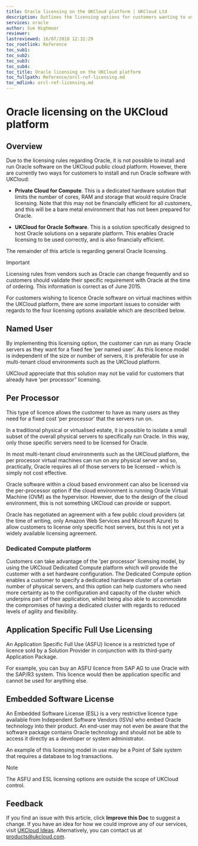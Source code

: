 ```yaml
---
title: Oracle licensing on the UKCloud platform | UKCloud Ltd
description: Outlines the licensing options for customers wanting to use Oracle on the UKCloud Platform
services: oracle
author: Sue Highmoor
reviewer:
lastreviewed: 16/07/2018 12:32:29
toc_rootlink: Reference
toc_sub1: 
toc_sub2:
toc_sub3:
toc_sub4:
toc_title: Oracle licensing on the UKCloud platform
toc_fullpath: Reference/orcl-ref-licensing.md
toc_mdlink: orcl-ref-licensing.md
---
```


# Oracle licensing on the UKCloud platform

## Overview

Due to the licensing rules regarding Oracle, it is not possible to install and run Oracle software on the UKCloud public cloud platform. However, there are currently two ways for customers to install and run Oracle software with UKCloud:

- **Private Cloud for Compute**. This is a dedicated hardware solution that limits the number of cores, RAM and storage that would require Oracle licensing. Note that this may not be financially efficient for all customers, and this will be a bare metal environment that has not been prepared for Oracle.

- **UKCloud for Oracle Software**. This is a solution specifically designed to host Oracle solutions on a separate platform. This enables Oracle licensing to be used correctly, and is also financially efficient.

The remainder of this article is regarding general Oracle licensing.

> [!IMPORTANT]
> Licensing rules from vendors such as Oracle can change frequently and so customers should validate their specific requirement with Oracle at the time of ordering. This information is correct as of June 2015.

For customers wishing to licence Oracle software on virtual machines within the UKCloud platform, there are some important issues to consider with regards to the four licensing options available which are described below.

## Named User

By implementing this licensing option, the customer can run as many Oracle servers as they want for a fixed fee ‘per named user’. As this licence model is independent of the size or number of servers, it is preferable for use in multi-tenant cloud environments such as the UKCloud platform.

UKCloud appreciate that this solution may not be valid for customers that already have ‘per processor” licensing.

## Per Processor

This type of licence allows the customer to have as many users as they need for a fixed cost ‘per processor’ that the servers run on.

In a traditional physical or virtualised estate, it is possible to isolate a small subset of the overall physical servers to specifically run Oracle. In this way, only those specific servers need to be licensed for Oracle.

In most multi-tenant cloud environments such as the UKCloud platform, the per processor virtual machines can run on any physical server and so, practically, Oracle requires all of those servers to be licensed – which is simply not cost effective.

Oracle software within a cloud based environment can also be licensed via the per-processor option if the cloud environment is running Oracle Virtual Machine (OVM) as the hypervisor. However, due to the design of the cloud environment, this is not something UKCloud can provide or support.

Oracle has negotiated an agreement with a few public cloud providers (at the time of writing, only Amazon Web Services and Microsoft Azure) to allow customers to license only specific host servers, but this is not yet a widely available licensing agreement.

### Dedicated Compute platform

Customers can take advantage of the 'per processor' licensing model, by using the UKCloud Dedicated Compute platform which will provide the customer with a set hardware configuration. The Dedicated Compute option enables a customer to specify a dedicated hardware cluster of a certain number of physical servers, and this option can help customers who need more certainty as to the configuration and capacity of the cluster which underpins part of their application, whilst being also able to accommodate the compromises of having a dedicated cluster with regards to reduced levels of agility and flexibility.

## Application Specific Full Use Licensing

An Application Specific Full Use (ASFU) licence is a restricted type of licence sold by a Solution Provider in conjunction with its third-party Application Package.

For example, you can buy an ASFU licence from SAP AG to use Oracle with the SAP/R3 system. This licence would then be application specific and cannot be used for anything else.

## Embedded Software License

An Embedded Software License (ESL) is a very restrictive licence type available from Independent Software Vendors (ISVs) who embed Oracle technology into their product. An end-user may not even be aware that the software package contains Oracle technology and should not be able to access it directly as a developer or system administrator.

An example of this licensing model in use may be a Point of Sale system that requires a database to log transactions.

> [!NOTE]
> The ASFU and ESL licensing options are outside the scope of UKCloud control.

## Feedback

If you find an issue with this article, click **Improve this Doc** to suggest a change. If you have an idea for how we could improve any of our services, visit [UKCloud Ideas](https://ideas.ukcloud.com). Alternatively, you can contact us at <products@ukcloud.com>.
